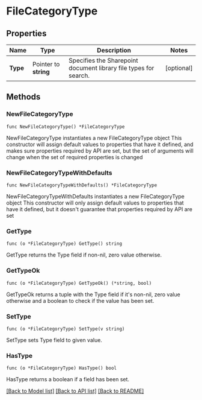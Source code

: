 # FileCategoryType

## Properties

Name | Type | Description | Notes
------------ | ------------- | ------------- | -------------
**Type** | Pointer to **string** | Specifies the Sharepoint document library file types for search. | [optional] 

## Methods

### NewFileCategoryType

`func NewFileCategoryType() *FileCategoryType`

NewFileCategoryType instantiates a new FileCategoryType object
This constructor will assign default values to properties that have it defined,
and makes sure properties required by API are set, but the set of arguments
will change when the set of required properties is changed

### NewFileCategoryTypeWithDefaults

`func NewFileCategoryTypeWithDefaults() *FileCategoryType`

NewFileCategoryTypeWithDefaults instantiates a new FileCategoryType object
This constructor will only assign default values to properties that have it defined,
but it doesn't guarantee that properties required by API are set

### GetType

`func (o *FileCategoryType) GetType() string`

GetType returns the Type field if non-nil, zero value otherwise.

### GetTypeOk

`func (o *FileCategoryType) GetTypeOk() (*string, bool)`

GetTypeOk returns a tuple with the Type field if it's non-nil, zero value otherwise
and a boolean to check if the value has been set.

### SetType

`func (o *FileCategoryType) SetType(v string)`

SetType sets Type field to given value.

### HasType

`func (o *FileCategoryType) HasType() bool`

HasType returns a boolean if a field has been set.


[[Back to Model list]](../README.md#documentation-for-models) [[Back to API list]](../README.md#documentation-for-api-endpoints) [[Back to README]](../README.md)



